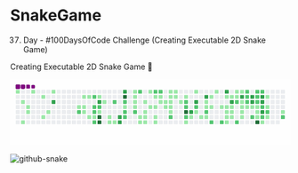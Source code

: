 # SnakeGame
37. Day - #100DaysOfCode Challenge (Creating Executable 2D Snake Game)

Creating Executable 2D Snake Game 🐍

![](https://raw.githubusercontent.com/Platane/snk/output/github-contribution-grid-snake.gif)

<picture>
  <source media="(prefers-color-scheme: dark)" srcset="[github-snake-dark.svg](https://raw.githubusercontent.com/Platane/snk/output/github-contribution-grid-snake.gif)" />
  <source media="(prefers-color-scheme: light)" srcset="[github-snake.svg](https://raw.githubusercontent.com/Platane/snk/output/github-contribution-grid-snake.gif)" />
  <img alt="github-snake" src="[github-snake.svg](https://raw.githubusercontent.com/Platane/snk/output/github-contribution-grid-snake.gif)https://raw.githubusercontent.com/Platane/snk/output/github-contribution-grid-snake.gif" />
</picture>


